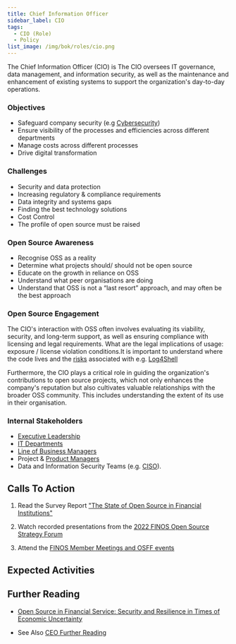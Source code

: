 ```yaml
---
title: Chief Information Officer
sidebar_label: CIO
tags: 
  - CIO (Role)
  - Policy
list_image: /img/bok/roles/cio.png
---
```


<BoxOut title="Chief Information Officer" image="/img/bok/roles/cio.png">

The Chief Information Officer (CIO) is The CIO oversees IT governance, data management, and information security, as well as the maintenance and enhancement of existing systems to support the organization's day-to-day operations.

### Objectives

 - Safeguard company security (e.g [Cybersecurity](../Activities/Level-2/Supply-Chain-Security))
 - Ensure visibility of the processes and efficiencies across different departments
 - Manage costs across different processes
 - Drive digital transformation
 
### Challenges

 - Security and data protection                        
 - Increasing regulatory & compliance requirements 
 - Data integrity and systems gaps
 - Finding the best technology solutions
 - Cost Control
 - The profile of open source must be raised

### Open Source Awareness

- Recognise OSS as a reality
- Determine what projects should/ should not be open source
- Educate on the growth in reliance on OSS
- Understand what peer organisations are doing
- Understand that OSS is not a “last resort” approach, and may often be the best approach


### Open Source Engagement

The CIO's interaction with OSS often involves evaluating its viability, security, and long-term support, as well as ensuring compliance with licensing and legal requirements. What are the legal implications of usage: exposure / license violation conditions.It is important to understand where the code lives and the [risks](https://osr.finos.org/docs/bok/Risks/Introduction) associated with e.g. [Log4Shell](https://en.wikipedia.org/wiki/Log4Shell)
 
Furthermore, the CIO plays a critical role in guiding the organization's contributions to open source projects, which not only enhances the company's reputation but also cultivates valuable relationships with the broader OSS community. This includes understanding the extent of its use in their organisation.

### Internal Stakeholders

 - [Executive Leadership](CEO)
 - [IT Departments](Developer)
 - [Line of Business Managers](Line-Of-Business)
 - Project & [Product Managers](Product-Manager)
 - Data and Information Security Teams (e.g. [CISO](CISO)).

</BoxOut>

## Calls To Action

1. Read the Survey Report ["The State of Open Source in Financial Institutions"](https://www.finos.org/state-of-open-source-in-financial-services-2022)

2. Watch recorded presentations from the [2022 FINOS Open Source Strategy Forum](https://resources.finos.org/znglist/osff-new-york-2022/?c=cG9zdDo5OTA5MTk=)

3. Attend the [FINOS Member Meetings and OSFF events](https://www.finos.org/hosted-events)

## Expected Activities

<BokTagList tag="CIO (Role)" filter="Activities" />

## Further Reading

- [Open Source in Financial Service: Security and Resilience in Times of Economic Uncertainty](https://www.finos.org/blog/osinfsi-security-and-resilience-in-times-of-economic-uncertainty)

- See Also [CEO Further Reading](CEO#further-reading)
